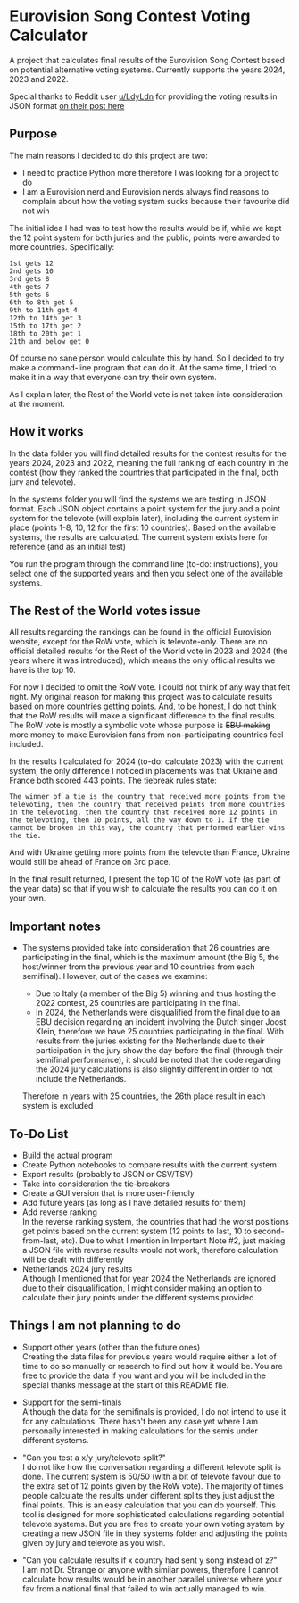 # Eurovision Song Contest Voting Calculator

A project that calculates final results of the Eurovision Song Contest based on potential alternative voting systems. Currently supports the years 2024, 2023 and 2022.

Special thanks to Reddit user [u/LdyLdn](https://www.reddit.com/user/LdyLdn/) for providing the voting results in JSON format [on their post here](https://www.reddit.com/r/eurovision/comments/1dcth40/i_created_a_eurovision_results_breakdown_website/)

## Purpose  

The main reasons I decided to do this project are two:

* I need to practice Python more therefore I was looking for a project to do
* I am a Eurovision nerd and Eurovision nerds always find reasons to complain about how the voting system sucks because their favourite did not win

The initial idea I had was to test how the results would be if, while we kept the 12 point system for both juries and the public, points were awarded to more countries. Specifically:

```text
1st gets 12
2nd gets 10
3rd gets 8
4th gets 7
5th gets 6
6th to 8th get 5
9th to 11th get 4
12th to 14th get 3
15th to 17th get 2
18th to 20th get 1
21th and below get 0
```

Of course no sane person would calculate this by hand. So I decided to try make a command-line program that can do it. At the same time, I tried to make it in a way that everyone can try their own system.

As I explain later, the Rest of the World vote is not taken into consideration at the moment.

## How it works

In the data folder you will find detailed results for the contest results for the years 2024, 2023 and 2022, meaning the full ranking of each country in the contest (how they ranked the countries that participated in the final, both jury and televote).

In the systems folder you will find the systems we are testing in JSON format. Each JSON object contains a point system for the jury and a point system for the televote (will explain later), including the current system in place (points 1-8, 10, 12 for the first 10 countries). Based on the available systems, the results are calculated. The current system exists here for reference (and as an initial test)

You run the program through the command line (to-do: instructions), you select one of the supported years and then you select one of the available systems.

## The Rest of the World votes issue

All results regarding the rankings can be found in the official Eurovision website, except for the RoW vote, which is televote-only. There are no official detailed results for the Rest of the World vote in 2023 and 2024 (the years where it was introduced), which means the only official results we have is the top 10.

For now I decided to omit the RoW vote. I could not think of any way that felt right. My original reason for making this project was to calculate results based on more countries getting points. And, to be honest, I do not think that the RoW results will make a significant difference to the final results. The RoW vote is mostly a symbolic vote whose purpose is ~~EBU making more money~~ to make Eurovision fans from non-participating countries feel included.

In the results I calculated for 2024 (to-do: calculate 2023) with the current system, the only difference I noticed in placements was that Ukraine and France both scored 443 points. The tiebreak rules state:

```text
The winner of a tie is the country that received more points from the televoting, then the country that received points from more countries in the televoting, then the country that received more 12 points in the televoting, then 10 points, all the way down to 1. If the tie cannot be broken in this way, the country that performed earlier wins the tie. 
```

And with Ukraine getting more points from the televote than France, Ukraine would still be ahead of France on 3rd place.

In the final result returned, I present the top 10 of the RoW vote (as part of the year data) so that if you wish to calculate the results you can do it on your own.

## Important notes

* The systems provided take into consideration that 26 countries are participating in the final, which is the maximum amount (the Big 5, the host/winner from the previous year and 10 countries from each semifinal). However, out of the cases we examine:

  * Due to Italy (a member of the Big 5) winning and thus hosting the 2022 contest, 25 countries are participating in the final.
  * In 2024, the Netherlands were disqualified from the final due to an EBU decision regarding an incident involving the Dutch singer Joost Klein, therefore we have 25 countries participating in the final. With results from the juries existing for the Netherlands due to their participation in the jury show the day before the final (through their semifinal performance), it should be noted that the code regarding the 2024 jury calculations is also slightly different in order to not include the Netherlands.  

  Therefore in years with 25 countries, the 26th place result in each system is excluded

## To-Do List

* Build the actual program
* Create Python notebooks to compare results with the current system
* Export results (probably to JSON or CSV/TSV)
* Take into consideration the tie-breakers
* Create a GUI version that is more user-friendly
* Add future years (as long as I have detailed results for them)
* Add reverse ranking  
In the reverse ranking system, the countries that had the worst positions get points based on the current system (12 points to last, 10 to second-from-last, etc). Due to what I mention in Important Note #2, just making a JSON file with reverse results would not work, therefore calculation will be dealt with differently
* Netherlands 2024 jury results  
Although I mentioned that for year 2024 the Netherlands are ignored due to their disqualification, I might consider making an option to calculate their jury points under the different systems provided

## Things I am not planning to do

* Support other years (other than the future ones)  
Creating the data files for previous years would require either a lot of time to do so manually or research to find out how it would be. You are free to provide the data if you want and you will be included in the special thanks message at the start of this README file.

* Support for the semi-finals  
Although the data for the semifinals is provided, I do not intend to use it for any calculations. There hasn't been any case yet where I am personally interested in making calculations for the semis under different systems.

* "Can you test a x/y jury/televote split?"  
I do not like how the conversation regarding a different televote split is done. The current system is 50/50 (with a bit of televote favour due to the extra set of 12 points given by the RoW vote). The majority of times people calculate the results under different splits they just adjust the final points. This is an easy calculation that you can do yourself. This tool is designed for more sophisticated calculations regarding potential televote systems. But you are free to create your own voting system by creating a new JSON file in they systems folder and adjusting the points given by jury and televote as you wish.

* "Can you calculate results if x country had sent y song instead of z?"  
I am not Dr. Strange or anyone with similar powers, therefore I cannot calculate how results would be in another parallel universe where your fav from a national final that failed to win actually managed to win.

